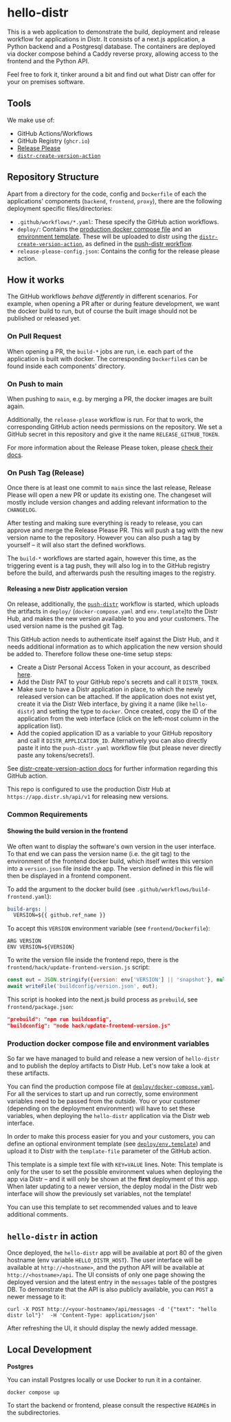 # hello-distr

This is a web application to demonstrate the build, deployment and release workflow for applications in Distr.
It consists of a next.js application, a Python backend and a Postgresql database. 
The containers are deployed via docker compose behind a Caddy reverse proxy, allowing access to the frontend and the
Python API.

Feel free to fork it, tinker around a bit and find out what Distr can offer for your on premises software. 

## Tools

We make use of: 
* GitHub Actions/Workflows
* GitHub Registry (`ghcr.io`)
* [Release Please](https://github.com/googleapis/release-please-action)
* [`distr-create-version-action`](https://github.com/glasskube/distr-create-version-action)

## Repository Structure

Apart from a directory for the code, config and `Dockerfile` of each the applications' components (`backend`, `frontend`, `proxy`), 
there are the following deployment specific files/directories:

* `.github/workflows/*.yaml`: These specify the GitHub action workflows.
* `deploy/`: Contains the [production docker compose file](deploy/docker-compose.yaml) and an [environment template](deploy/env.template). 
These will be uploaded to distr using the [`distr-create-version-action`](https://github.com/glasskube/distr-create-version-action), 
as defined in the [push-distr workflow](.github/workflows/push-distr.yaml).
* `release-please-config.json`: Contains the config for the release please action.

## How it works

The GitHub workflows *behave differently* in different scenarios. For example, when opening a PR after or during feature development, 
we want the docker build to run, but of course the built image should not be published or released yet.

### On Pull Request

When opening a PR, the `build-*` jobs are run, i.e. each part of the application is built with docker. The corresponding
`Dockerfile`s can be found inside each components' directory.

### On Push to main

When pushing to `main`, e.g. by merging a PR, the docker images are built again.

Additionally, the `release-please` workflow is run. For that to work, the corresponding GitHub action needs permissions on the repository.
We set a GitHub secret in this repository and give it the name `RELEASE_GITHUB_TOKEN`. 

For more information about the Release Please token, please [check their docs](https://github.com/googleapis/release-please-action?tab=readme-ov-file#github-credentials).

### On Push Tag (Release)

Once there is at least one commit to `main` since the last release, Release Please will open a new PR or update its existing one.
The changeset will mostly include version changes and adding relevant information to the `CHANGELOG`.

After testing and making sure everything is ready to release, you can approve and merge the Release Please PR. This will
push a tag with the new version name to the repository.
However you can also push a tag by yourself – it will also start the defined workflows. 

The `build-*` workflows are started again, however this time, as the triggering event is a tag push, they will also log in to
the GitHub registry before the build, and afterwards push the resulting images to the registry.

#### Releasing a new Distr application version 

On release, additionally, the [`push-distr`](.github/workflows/push-distr.yaml) workflow is started, 
which uploads the artifacts in `deploy/` (`docker-compose.yaml` and `env.template`)to the Distr Hub, 
and makes the new version available to you and your customers. The used version name is the pushed git Tag. 

This GitHub action needs to authenticate itself against the Distr Hub, and it needs additional information as to which application the new
version should be added to. Therefore follow these one-time setup steps: 
* Create a Distr Personal Access Token in your account, as described [here](https://distr.sh/docs/integrations/personal-access-token/). 
* Add the Distr PAT to your GitHub repo's secrets and call it `DISTR_TOKEN`. 
* Make sure to have a Distr application in place, to which the newly released version can be attached. If the application does not exist yet,
create it via the Distr Web interface, by giving it a name (like `hello-distr`) and setting the type to `docker`. 
Once created, copy the ID of the application from the web interface (click on the left-most column in the application list).
* Add the copied application ID as a variable to your GitHub repository and call it `DISTR_APPLICATION_ID`. Alternatively you can also 
directly paste it into the `push-distr.yaml` workflow file (but please never directly paste any tokens/secrets!). 

See [distr-create-version-action docs](https://github.com/glasskube/distr-create-version-action/blob/main/README.md#usage) for further information regarding
this GitHub action. 

This repo is configured to use the production Distr Hub at `https://app.distr.sh/api/v1` for releasing new versions. 

### Common Requirements

#### Showing the build version in the frontend

We often want to display the software's own version in the user interface. 
To that end we can pass the version name (i.e. the git tag) to the environment of the frontend docker build, which itself
writes this version into a `version.json` file inside the app. The version defined in this file will then be displayed in a 
frontend component. 

To add the argument to the docker build (see `.github/workflows/build-frontend.yaml`):
```yaml
build-args: |
  VERSION=${{ github.ref_name }}
```

To accept this `VERSION` environment variable (see `frontend/Dockerfile`):
```
ARG VERSION
ENV VERSION=${VERSION}
```

To write the version file inside the frontend repo, there is the `frontend/hack/update-frontend-version.js` script:
```javascript
const out = JSON.stringify({version: env['VERSION'] || 'snapshot'}, null, 2)
await writeFile('buildconfig/version.json', out);
```

This script is hooked into the next.js build process as `prebuild`, see `frontend/package.json`:
```json
"prebuild": "npm run buildconfig",
"buildconfig": "node hack/update-frontend-version.js"
```

### Production docker compose file and environment variables

So far we have managed to build and release a new version of `hello-distr` and to publish the deploy artifacts to Distr Hub.
Let's now take a look at these artifacts.

You can find the production compose file at [`deploy/docker-compose.yaml`](deploy/docker-compose.yaml). For all the services to start up and run correctly,
some environment variables need to be passed from the outside. You or your customer (depending on the deployment environment)
will have to set these variables, when deploying the `hello-distr` application via the Distr web interface. 

In order to make this process easier for you and your customers, you can define an optional environment template 
(see [`deploy/env.template`](deploy/env.template)) and upload it to Distr with the `template-file` parameter of the GitHub action. 

This template is a simple text file with `KEY=VALUE` lines. Note: This template is only for the user to set the possible environment
values when deploying the app via Distr – and it will only be shown at the **first** deployment of this app. When later updating
to a newer version, the deploy modal in the Distr web interface will show the previously set variables, not the template!

You can use this template to set recommended values and to leave additional comments. 

## `hello-distr` in action

Once deployed, the `hello-distr` app will be available at port 80 of the given hostname (env variable `HELLO_DISTR_HOST`).
The user interface will be available at `http://<hostname>`, and the python API will be available at `http://<hostname>/api`. 
The UI consists of only one page showing the deployed version and the latest entry in the `messages` table of the postgres DB. 
To demonstrate that the API is also publicly available, you can `POST` a newer message to it:

```shell
curl -X POST http://<your-hostname>/api/messages -d '{"text": "hello distr lol"}'  -H 'Content-Type: application/json'
```

After refreshing the UI, it should display the newly added message. 

## Local Development

**Postgres**

You can install Postgres locally or use Docker to run it in a container.

```shell
docker compose up
```

To start the backend or frontend, please consult the respective `README`s in the subdirectories. 

